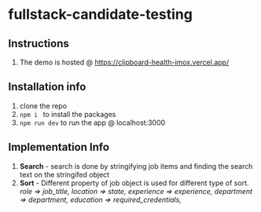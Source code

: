 
# fullstack-candidate-testing

## Instructions

1. The demo is hosted @ https://clipboard-health-imox.vercel.app/

## Installation info
1. clone the repo
2. `npm i ` to install the packages
3. `npm run dev` to run the app @ localhost:3000


## Implementation Info
1. **Search** - search is done by stringifying job items and finding the search text on the stringifed object
2. **Sort** - Different property of job object is used for different type of sort. 
*role => job_title,
location => state,
experience => experience,
department => department,
education => required_credentials,*
